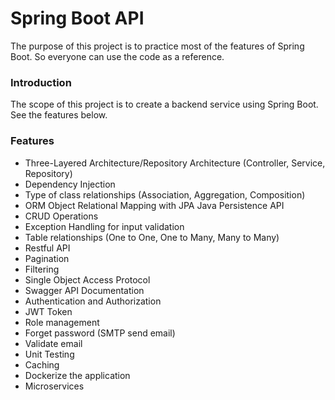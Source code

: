 # Spring Boot API
The purpose of this project is to practice most of the features of Spring Boot. So everyone can use the code as a reference.

### Introduction 
The scope of this project is to create a backend service using Spring Boot. See the features below. 


### Features 
* Three-Layered Architecture/Repository Architecture (Controller, Service, Repository)
* Dependency Injection
* Type of class relationships (Association, Aggregation, Composition)
* ORM Object Relational Mapping with JPA Java Persistence API
* CRUD Operations 
* Exception Handling for input validation
* Table relationships (One to One, One to Many, Many to Many)
* Restful API
* Pagination
* Filtering 
* Single Object Access Protocol
* Swagger API Documentation
* Authentication and Authorization 
* JWT Token
* Role management
* Forget password (SMTP send email)
* Validate email
* Unit Testing
* Caching
* Dockerize the application
* Microservices

